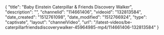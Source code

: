{
    "title": "Baby Einstein Caterpillar & Friends Discovery Walker",
    "description": "",
    "channelid": "114661406",
    "videoid": "132813584",
    "date_created": "1512761098",
    "date_modified": "1512766924",
    "type": "captivate",
    "layout": "channelVideo",
    "url": "\/latest-videos\/be-caterpillarfriendsdiscoverywalker-45964985-mp4\/114661406-132813584"
}